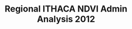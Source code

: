 ---
title: Regional ITHACA NDVI Admin Analysis 2012
categories: 
    - data
geography: regional
partner: ithaca
cat: remote
year: 2012
layer: ithaca.sahel-ithaca-remote-veggrowthadmin-apr-9-2012,ithaca.sahel-westafrica-border-overlay  
api:
embed:
source: ITHACA      
license: Public Domain
updated: 3/28/12
description: This map shows the current vegetation growth deviations for the 2011 season by second-level administrative divisions. Information has been extracted from MODIS NDVI time-series (2000-2010), only considering the first (or main) growing season for considered years and using the Seasonal Small Integral parameter in order to describe vegetation productivity. Pixel based results are proposed (0.05 degrees). Results here are summarized using second-level administrative boundaries. Further information can be found on the [ITHACA website](http://www.ithacaweb.org/maps/).
downloads:
    - type: geotiff
      link: http://dl.dropbox.com/u/72717685/ithaca-ndvi-analysis-march2012.zip
---